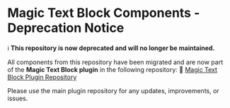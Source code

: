 # Magic Text Block Components - Deprecation Notice

ℹ️ **This repository is now deprecated and will no longer be maintained.**

All components from this repository have been migrated and are now part of the **Magic Text Block plugin** in the following repository:
🔗 [Magic Text Block Plugin Repository](https://github.com/younes-dro/magic-text-block)

Please use the main plugin repository for any updates, improvements, or issues.
